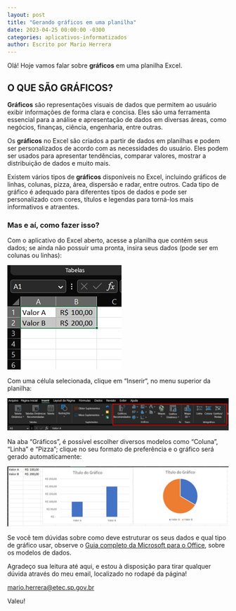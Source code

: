 ```yaml
---
layout: post
title: "Gerando gráficos em uma planilha"
date: 2023-04-25 00:00:00 -0300
categories: aplicativos-informatizados
author: Escrito por Mario Herrera
---
```


Olá! Hoje vamos falar sobre **gráficos** em uma planilha Excel.

## O QUE SÃO GRÁFICOS?


**Gráficos** são representações visuais de dados que permitem ao usuário exibir informações de forma clara e concisa. Eles são uma ferramenta essencial para a análise e apresentação de dados em diversas áreas, como negócios, finanças, ciência, engenharia, entre outras.

Os **gráficos** no Excel são criados a partir de dados em planilhas e podem ser personalizados de acordo com as necessidades do usuário. Eles podem ser usados para apresentar tendências, comparar valores, mostrar a distribuição de dados e muito mais.

Existem vários tipos de **gráficos** disponíveis no Excel, incluindo gráficos de linhas, colunas, pizza, área, dispersão e radar, entre outros. Cada tipo de gráfico é adequado para diferentes tipos de dados e pode ser personalizado com cores, títulos e legendas para torná-los mais informativos e atraentes.

### Mas e aí, como fazer isso?

Com o aplicativo do Excel aberto, acesse a planilha que contém seus dados; se ainda não possuir uma pronta, insira seus dados (pode ser em colunas ou linhas):

![](https://github.com/mariopuebla17/blog/blob/7523ff7af1d054b2c6545b46bdb08f9795002ab2/_images/20230425/Screenshot_1.jpg?raw=true)

Com uma célula selecionada, clique em “Inserir“, no menu superior da planilha:

![](https://github.com/mariopuebla17/blog/blob/7523ff7af1d054b2c6545b46bdb08f9795002ab2/_images/20230425/Screenshot_2.jpg?raw=true)

Na aba “Gráficos”, é possível escolher diversos modelos como “Coluna”, “Linha” e “Pizza”; clique no seu formato de preferência e o gráfico será gerado automaticamente:

![](https://github.com/mariopuebla17/blog/blob/7523ff7af1d054b2c6545b46bdb08f9795002ab2/_images/20230425/Screenshot_3.jpg?raw=true)

Se você tem dúvidas sobre como deve estruturar os seus dados e qual tipo de gráfico usar, observe o [Guia completo da Microsoft para o Office](https://support.microsoft.com/pt-br/office/criar-um-gr%c3%a1fico-do-in%c3%adcio-ao-fim-0baf399e-dd61-4e18-8a73-b3fd5d5680c2?ui=pt-br&rs=pt-br&ad=br), sobre os modelos de dados.  


Agradeço sua leitura até aqui, e estou à disposição para tirar qualquer dúvida através do meu email, localizado no rodapé da página!

mario.herrera@etec.sp.gov.br

Valeu!
